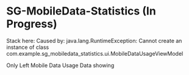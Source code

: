 # SG-MobileData-Statistics (In Progress)
Stack here:  Caused by: java.lang.RuntimeException: Cannot create an instance of class com.example.sg_mobiledata_statistics.ui.MobileDataUsageViewModel

Only Left Mobile Data Usage Data showing
